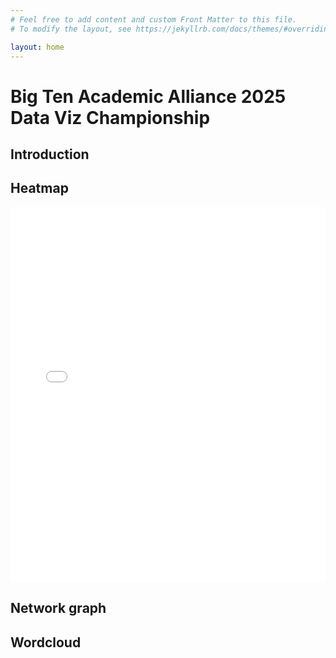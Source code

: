 ```yaml
---
# Feel free to add content and custom Front Matter to this file.
# To modify the layout, see https://jekyllrb.com/docs/themes/#overriding-theme-defaults

layout: home
---
```

# Big Ten Academic Alliance 2025 Data Viz Championship
## Introduction

## Heatmap
<iframe src="widgets/ggplotlyHeatmap.html" height="600px" width="100%" style="border:none;"></iframe>

## Network graph

## Wordcloud
